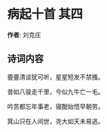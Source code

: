# 病起十首  其四

**作者**: 刘克庄

## 诗词内容

亹亹清谈犹可听，星星短发不禁搔。

昔如八骏走千里，今似九牛亡一毛。

吟苦都忘年事老，寝酣始悟早朝劳。

箕山只在人间世，尧大如天未易逃。

